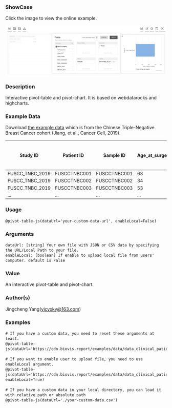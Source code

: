 ### ShowCase

Click the image to view the online example.

<a href="https://biovis-report-example1.3steps.cn/project/clinical_data.html#pivot-table-for-clinical-data" target="_blank">
    <img src="/assets/images/plugins/pivot-table-js.png">
</a>

### Description

Interactive pivot-table and pivot-chart. It is based on webdatarocks and highcharts.

### Example Data

Download <a href="https://cdn.biovis.report/examples/data/data_clinical_patient.csv" target="_blank">the example data</a> which is from the Chinese Triple-Negative Breast Cancer cohort (Jiang, et al., Cancer Cell, 2019).

| Study ID        | Patient ID   | Sample ID    | Age_at_surgery | Anthracyclines | Ascat_ACF | Ascat_Ploidy | Bone_metastasis | Brain_metastasis | BRCA12_MUT | BRCA1_MUT | BRCA2_MUT | Chemotherapy | Chemotherapy_other_regimen | Chemotherapy_regimen_unknown | CNA_Subtype | Contralateral_supraclavicular_LN_metastasis | Date_of_last_followup | Date_of_surgery | RFS_time_Months | RFS_Status    | DNA_QC_Failed | ERBB2_FISH | ERBB2_IHC_score | ER_IHC_score | Exome_Seqencing | Fibrosis | Followup_Month | Fraction Genome Altered | Grade | Histology | Histology_extended    | HRD          | HTA_ID | iCluster_Subtype | Internal_mammary_LN_metastasis | Intrinsic_Subtype | iTILs | Kbase Identifier | Ki67 | LC3B_ZS | Live_metastasis | LN_examed | LN_positive | LOH | Lost  | LSTm         | Lung_metastasis | Menopause | mRNA_Subtype | Mutation Count | Mutation_Subtype | Mutation_Subtype_Old | N   | Necrosis | Note | No_Chemotherapy | OncoScan_Array | Paclitaxel | Perineural_invasion | Platins | PR_IHC_score | Radiotherapy | RFS_time_Days | RNA_Seqencing | Number of Samples Per Patient | Sex    | Size_cm | SNF_Subtype | sTILs | Surgery | T   | Telomeric_AI | tissue_type |
| --------------- | ------------ | ------------ | -------------- | -------------- | --------- | ------------ | --------------- | ---------------- | ---------- | --------- | --------- | ------------ | -------------------------- | ---------------------------- | ----------- | ------------------------------------------- | --------------------- | --------------- | --------------- | ------------- | ------------- | ---------- | --------------- | ------------ | --------------- | -------- | -------------- | ----------------------- | ----- | --------- | --------------------- | ------------ | ------ | ---------------- | ------------------------------ | ----------------- | ----- | ---------------- | ---- | ------- | --------------- | --------- | ----------- | --- | ----- | ------------ | --------------- | --------- | ------------ | -------------- | ---------------- | -------------------- | --- | -------- | ---- | --------------- | -------------- | ---------- | ------------------- | ------- | ------------ | ------------ | ------------- | ------------- | ----------------------------- | ------ | ------- | ----------- | ----- | ------- | --- | ------------ | ----------- |
| FUSCC_TNBC_2019 | FUSCCTNBC001 | FUSCCTNBC001 | 63             | TRUE           | 0.42      | 2.939498835  | FALSE           | FALSE            | FALSE      | FALSE     | FALSE     | TRUE         | FALSE                      | FALSE                        | Low_CIN     | FALSE                                       | 2016/1/28             | 2011/11/1       | 51.6            | 0:DiseaseFree | FALSE         | NA         | 0               | Negative     | YES             | NA       | 50.9260274     | 0.1729                  | NA    | MC        | NA                    | 20.43776806  | NA     | iC6              | FALSE                          | Basal             | 10    | 1                | 30   | NA      | FALSE           | 18        | 0           | 13  | FALSE | 6.437768063  | FALSE           | TRUE      | IM           | 111            | HRD              | HRD                  | 0   | NA       | None | FALSE           | YES            | FALSE      | FALSE               | FALSE   | Negative     | FALSE        | 1549          | YES           | 1                             | Female | 4       | SC2         | 10    | MRM     | 2   | 1            | tumor       |
| FUSCC_TNBC_2019 | FUSCCTNBC002 | FUSCCTNBC002 | 34             | TRUE           | 0.23      | 2.50316044   | FALSE           | FALSE            | NA         | NA        | NA        | TRUE         | FALSE                      | FALSE                        | Chr9p23_amp | FALSE                                       | 2017/6/30             | 2014/5/30       | 37.6            | 0:DiseaseFree | FALSE         | Negative   | 1               | Negative     | YES             | NA       | 37.05205479    | 0.0723                  | NA    | IDC       | NA                    | 31.20101318  | NA     | NA               | FALSE                          | NA                | 0     | 2                | 70   | NA      | FALSE           | 20        | 0           | 8   | FALSE | 17.20101318  | FALSE           | FALSE     | NA           | 29             | Clock_like       | Aging                | 0   | NA       | NAC  | FALSE           | YES            | FALSE      | NA                  | FALSE   | Negative     | FALSE        | 1127          | NA            | 1                             | Female | 2       | NA          | 10    | MRM     | 1   | 6            | tumor       |
| FUSCC_TNBC_2019 | FUSCCTNBC003 | FUSCCTNBC003 | 53             | TRUE           | 1         | 1.996795888  | FALSE           | FALSE            | NA         | NA        | NA        | TRUE         | FALSE                      | FALSE                        | NA          | FALSE                                       | 2017/6/30             | 2014/8/6        | 35.3            | 0:DiseaseFree | TRUE          | Negative   | 2               | Negative     | NA              | NA       | 34.81643836    | 0.0010                  | 3     | Others    | With_Apocrine_Feature | -30.95033627 | NA     | NA               | FALSE                          | Other             | NA    | 3                | 25   | NA      | FALSE           | 16        | 0           | 0   | FALSE | -30.95033627 | FALSE           | FALSE     | LAR          | NA             | NA               | NA                   | 0   | NA       | None | FALSE           | NA             | TRUE       | NA                  | FALSE   | Negative     | FALSE        | 1059          | YES           | 2                             | Female | 2       | NA          | NA    | MTX     | 1   | 0            | tumor       |
| ...             | ...          | ...          | ...            | ...            | ...       | ...          | ...             | ...              | ...        | ...       | ...       | ...          | ...                        | ...                          | ...         | ...                                         | ...                   | ...             | ...             | ...           | ...           | ...        | ...             | ...          | ...             | ...      | ...            | ...                     | ...   | ...       | ...                   | ...          | ...    | ...              | ...                            | ...               | ...   | ...              | ...  | ...     | ...             | ...       | ...         | ... | ...   | ...          | ...             | ...       | ...          | ...            | ...              | ...                  | ... | ...      | ...  | ...             | ...            | ...        | ...                 | ...     | ...          | ...          | ...           | ...           | ...                           | ...    | ...     | ...         | ...   | ...     | ... | ...          | ...         |

### Usage

```
@pivot-table-js(dataUrl='your-custom-data-url', enableLocal=False)
```

### Arguments

```text
dataUrl: [string] Your own file with JSON or CSV data by specifying the URL/Local Path to your file.
enableLocal: [boolean] If enable to upload local file from users' computer. default is False
```

### Value

An interactive pivot-table and pivot-chart.

### Author(s)

Jingcheng Yang(yjcyxky@163.com)

### Examples

```
# If you have a custom data, you need to reset these arguments at least.
@pivot-table-js(dataUrl='https://cdn.biovis.report/examples/data/data_clinical_patient.csv')

# If you want to enable user to upload file, you need to use enableLocal argument.
@pivot-table-js(dataUrl='https://cdn.biovis.report/examples/data/data_clinical_patient.csv', enableLocal=True)

# If you have a custom data in your local directory, you can load it with relative path or absolute path
@pivot-table-js(dataUrl='./your-custom-data.csv')
```
